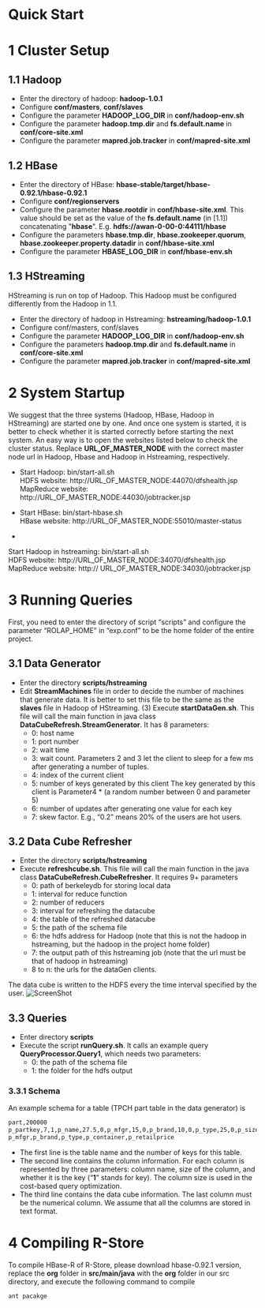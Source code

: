 Quick Start
====
# 1	Cluster Setup
## 1.1 Hadoop

* Enter the directory of hadoop: **hadoop-1.0.1**
* Configure **conf/masters**, **conf/slaves**
* Configure the parameter **HADOOP\_LOG\_DIR** in **conf/hadoop-env.sh**
* Configure the parameter  **hadoop.tmp.dir** and **fs.default.name** in **conf/core-site.xml**
* Configure the parameter **mapred.job.tracker** in **conf/mapred-site.xml**

## 1.2 HBase
* Enter the directory of HBase: **hbase-stable/target/hbase-0.92.1/hbase-0.92.1**
* Configure **conf/regionservers**
* Configure the parameter **hbase.rootdir** in **conf/hbase-site.xml**. This value should be set as the value of the **fs.default.name** (in [1.1]) concatenating "**hbase**". E.g. **hdfs://awan-0-00-0:44111/hbase**
* Configure the parameters **hbase.tmp.dir**, **hbase.zookeeper.quorum**, **hbase.zookeeper.property.datadir** in **conf/hbase-site.xml**
* Configure the parameter **HBASE\_LOG\_DIR** in **conf/hbase-env.sh**

## 1.3 HStreaming
HStreaming is run on top of 
Hadoop. This Hadoop must be configured differently from the Hadoop in 1.1.

* Enter the directory of hadoop in Hstreaming: **hstreaming/hadoop-1.0.1**
* Configure conf/masters, conf/slaves
* Configure the parameter **HADOOP\_LOG\_DIR** in **conf/hadoop-env.sh**
* Configure the parameters **hadoop.tmp.dir** and **fs.default.name** in **conf/core-site.xml**
* Configure the parameter **mapred.job.tracker** in **conf/mapred-site.xml**

# 2 System Startup
We suggest that the three systems (Hadoop, HBase, Hadoop in HStreaming) are started one by one. And once one system is started, it is better to check whether it is started correctly before starting the next system. An easy way is to open the websites listed below to check the cluster status. Replace **URL\_OF\_MASTER\_NODE** with the correct master node url in Hadoop, Hbase and Hadoop in Hstreaming, respectively.

* Start Hadoop: bin/start-all.sh  
HDFS website: http://URL\_OF\_MASTER\_NODE:44070/dfshealth.jsp    
MapReduce website:  http://URL\_OF\_MASTER\_NODE:44030/jobtracker.jsp

* Start HBase: bin/start-hbase.sh  
HBase website: http://URL\_OF\_MASTER\_NODE:55010/master-status
* 
Start Hadoop in hstreaming: bin/start-all.sh  
HDFS website: http://URL\_OF\_MASTER\_NODE:34070/dfshealth.jsp  
MapReduce website: http:// URL\_OF\_MASTER\_NODE:34030/jobtracker.jsp

# 3 Running Queries
First, you need to enter the directory of script “scripts” and configure the parameter “ROLAP_HOME” in “exp.conf” to be the home folder of the entire project.
## 3.1 Data Generator
* Enter the directory **scripts/hstreaming**
* Edit **StreamMachines** file in order to decide the number of machines that generate data. It is better to set this file to be the same as the **slaves** file in Hadoop of HStreaming.
(3)	Execute **startDataGen.sh**. This file will call the main function in java class **DataCubeRefresh.StreamGenerator**.  It has 8 parameters:
  * 0: host name
  * 1: port number
  * 2: wait time
  * 3: wait count. Parameters 2 and 3 let the client to sleep for a few ms after generating a number of tuples.
  * 4: index of the current client
  * 5: number of keys generated by this client
The key generated by this client is Parameter4 * (a random number between 0 and parameter 5)
  * 6: number of updates after generating one value for each key
  * 7: skew factor.  E.g., “0.2” means 20% of the users are hot users.

## 3.2 Data Cube Refresher
* Enter the directory **scripts/hstreaming**
* Execute **refreshcube.sh**. This file will call the main function in the java class **DataCubeRefresh.CubeRefresher**. It requires 9+ parameters
  * 0: path of berkeleydb for storing local data
  * 1: interval for reduce function
  * 2: number of reducers
  * 3: interval for refreshing the datacube
  * 4: the table of the refreshed datacube
  * 5: the path of the schema file
  * 6: the hdfs address for Hadoop (note that this is not the hadoop in hstreaming, but the hadoop in the project home folder)
  * 7: the output path of this hstreaming job (note that the url must be that of hadoop in hstreaming)
  * 8 to n: the urls for the dataGen clients.

The data cube is written to the HDFS every the time interval specified by the user. 
![ScreenShot](https://raw.githubusercontent.com/lifeng5042/RStore/master/images/cube.png)
## 3.3 Queries
* Enter directory **scripts**
* Execute the script **runQuery.sh**. It calls an example query **QueryProcessor.Query1**, which needs two parameters:
  * 0: the path of the schema file
  * 1: the folder for the hdfs output

### 3.3.1 Schema
An example schema for a table (TPCH part table in the data generator)  is

```bash 
part,200000
p_partkey,7,1,p_name,27.5,0,p_mfgr,15,0,p_brand,10,0,p_type,25,0,p_size,2,0,p_container,10,0,p_retailprice,7,0
p_mfgr,p_brand,p_type,p_container,p_retailprice
```

* The first line is the table name and the number of keys for this table.
* The second line contains the column information. For each column is represented by three parameters: column name, size of the column, and whether it is the key (“**1**” stands for key). The column size is used in the cost-based query optimization.
* The third line contains the data cube information. The last column must be the numerical column. We assume that all the columns are stored in text format.

# 4 Compiling R-Store
To compile HBase-R of R-Store, please download hbase-0.92.1 version, replace the **org** folder in **src/main/java** with the **org** folder in our src directory, and execute the following command to compile 
```bash 
ant pacakge 
```



